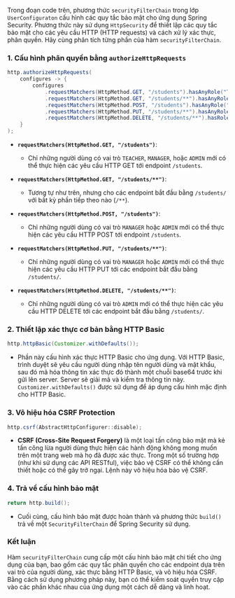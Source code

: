 Trong đoạn code trên, phương thức `securityFilterChain` trong lớp `UserConfiguraton` cấu hình các quy tắc bảo mật cho ứng dụng Spring Security. Phương thức này sử dụng `HttpSecurity` để thiết lập các quy tắc bảo mật cho các yêu cầu HTTP (HTTP requests) và cách xử lý xác thực, phân quyền. Hãy cùng phân tích từng phần của hàm `securityFilterChain`.

### 1. **Cấu hình phân quyền bằng `authorizeHttpRequests`**

```java
http.authorizeHttpRequests(
    configures -> {
        configures
            .requestMatchers(HttpMethod.GET, "/students").hasAnyRole("TEACHER", "MANAGER", "ADMIN")
            .requestMatchers(HttpMethod.GET, "/students/**").hasAnyRole("TEACHER","MANAGER", "ADMIN")
            .requestMatchers(HttpMethod.POST, "/students").hasAnyRole("MANAGER", "ADMIN")
            .requestMatchers(HttpMethod.PUT, "/students/**").hasAnyRole("MANAGER", "ADMIN")
            .requestMatchers(HttpMethod.DELETE, "/students/**").hasRole("ADMIN");
    }
);
```

- **`requestMatchers(HttpMethod.GET, "/students")`**:
    - Chỉ những người dùng có vai trò `TEACHER`, `MANAGER`, hoặc `ADMIN` mới có thể thực hiện các yêu cầu HTTP GET tới endpoint `/students`.

- **`requestMatchers(HttpMethod.GET, "/students/**")`**:
    - Tương tự như trên, nhưng cho các endpoint bắt đầu bằng `/students/` với bất kỳ phần tiếp theo nào (`/**`).

- **`requestMatchers(HttpMethod.POST, "/students")`**:
    - Chỉ những người dùng có vai trò `MANAGER` hoặc `ADMIN` mới có thể thực hiện các yêu cầu HTTP POST tới endpoint `/students`.

- **`requestMatchers(HttpMethod.PUT, "/students/**")`**:
    - Chỉ những người dùng có vai trò `MANAGER` hoặc `ADMIN` mới có thể thực hiện các yêu cầu HTTP PUT tới các endpoint bắt đầu bằng `/students/`.

- **`requestMatchers(HttpMethod.DELETE, "/students/**")`**:
    - Chỉ những người dùng có vai trò `ADMIN` mới có thể thực hiện các yêu cầu HTTP DELETE tới các endpoint bắt đầu bằng `/students/`.

### 2. **Thiết lập xác thực cơ bản bằng HTTP Basic**

```java
http.httpBasic(Customizer.withDefaults());
```

- Phần này cấu hình xác thực HTTP Basic cho ứng dụng. Với HTTP Basic, trình duyệt sẽ yêu cầu người dùng nhập tên người dùng và mật khẩu, sau đó mã hóa thông tin xác thực đó thành một chuỗi base64 trước khi gửi lên server. Server sẽ giải mã và kiểm tra thông tin này. `Customizer.withDefaults()` được sử dụng để áp dụng cấu hình mặc định cho HTTP Basic.

### 3. **Vô hiệu hóa CSRF Protection**

```java
http.csrf(AbstractHttpConfigurer::disable);
```

- **CSRF (Cross-Site Request Forgery)** là một loại tấn công bảo mật mà kẻ tấn công lừa người dùng thực hiện các hành động không mong muốn trên một trang web mà họ đã được xác thực. Trong một số trường hợp (như khi sử dụng các API RESTful), việc bảo vệ CSRF có thể không cần thiết hoặc có thể gây trở ngại. Lệnh này vô hiệu hóa bảo vệ CSRF.

### 4. **Trả về cấu hình bảo mật**

```java
return http.build();
```

- Cuối cùng, cấu hình bảo mật được hoàn thành và phương thức `build()` trả về một `SecurityFilterChain` để Spring Security sử dụng.

### **Kết luận**

Hàm `securityFilterChain` cung cấp một cấu hình bảo mật chi tiết cho ứng dụng của bạn, bao gồm các quy tắc phân quyền cho các endpoint dựa trên vai trò của người dùng, xác thực bằng HTTP Basic, và vô hiệu hóa CSRF. Bằng cách sử dụng phương pháp này, bạn có thể kiểm soát quyền truy cập vào các phần khác nhau của ứng dụng một cách dễ dàng và linh hoạt.